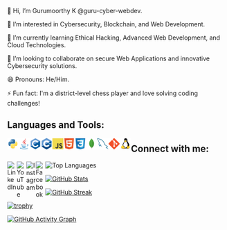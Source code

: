 👋 Hi, I’m Gurumoorthy K @guru-cyber-webdev.                                                                                                                                                                                      

👀 I’m interested in Cybersecurity, Blockchain, and Web Development.                                                                                                                                                    

🌱 I’m currently learning Ethical Hacking, Advanced Web Development, and Cloud Technologies.                                                                                                                            

💞️ I’m looking to collaborate on secure Web Applications and innovative Cybersecurity solutions.                                                                                                                      

😄 Pronouns: He/Him.                                                                                                                                                                                                   

⚡ Fun fact: I'm a district-level chess player and love solving coding challenges!



## Languages and Tools:
[<img align="left" alt="Python" width="26px" src="https://raw.githubusercontent.com/devicons/devicon/master/icons/python/python-original.svg" />](https://python.org)
[<img align="left" alt="Java" width="26px" src="https://raw.githubusercontent.com/devicons/devicon/master/icons/java/java-original.svg" />](https://www.java.com)
[<img align="left" alt="C" width="26px" src="https://raw.githubusercontent.com/devicons/devicon/master/icons/c/c-original.svg" />](https://en.wikipedia.org/wiki/C_(programming_language))
[<img align="left" alt="C++" width="26px" src="https://raw.githubusercontent.com/devicons/devicon/master/icons/cplusplus/cplusplus-original.svg" />](https://cplusplus.com)
[<img align="left" alt="JavaScript" width="26px" src="https://raw.githubusercontent.com/devicons/devicon/master/icons/javascript/javascript-original.svg" />](https://developer.mozilla.org/en-US/docs/Web/JavaScript)
[<img align="left" alt="HTML5" width="26px" src="https://raw.githubusercontent.com/devicons/devicon/master/icons/html5/html5-original.svg" />](https://developer.mozilla.org/en-US/docs/Web/Guide/HTML/HTML5)
[<img align="left" alt="CSS3" width="26px" src="https://raw.githubusercontent.com/devicons/devicon/master/icons/css3/css3-original.svg" />](https://developer.mozilla.org/en-US/docs/Web/CSS)
[<img align="left" alt="MongoDB" width="26px" src="https://raw.githubusercontent.com/devicons/devicon/master/icons/mongodb/mongodb-original.svg" />](https://www.mongodb.com/)
[<img align="left" alt="MySQL" width="26px" src="https://raw.githubusercontent.com/devicons/devicon/master/icons/mysql/mysql-original.svg" />](https://www.mysql.com)
[<img align="left" alt="Git" width="26px" src="https://raw.githubusercontent.com/devicons/devicon/master/icons/git/git-original.svg" />](https://git-scm.com)
[<img align="left" alt="Linux" width="26px" src="https://raw.githubusercontent.com/devicons/devicon/master/icons/linux/linux-original.svg" />](https://www.linux.org)





## Connect with me:
[<img align="left" alt="LinkedIn" width="22px" src="https://upload.wikimedia.org/wikipedia/commons/c/ca/LinkedIn_logo_initials.png" />](https://linkedin.com/in/https://www.linkedin.com/in/gurumoorthy-k-8a5262305/)
[<img align="left" alt="YouTube" width="22px" src="https://upload.wikimedia.org/wikipedia/commons/7/75/YouTube_social_white_squircle_%282017%29.svg" />](https://youtube.com/https://www.youtube.com/@worldofinsects824)
[<img align="left" alt="Instagram" width="22px" src="https://upload.wikimedia.org/wikipedia/commons/a/a5/Instagram_icon.png" />](https://instagram.com/https://www.instagram.com/rv_gm_av/)
[<img align="left" alt="Facebook" width="22px" src="https://upload.wikimedia.org/wikipedia/commons/5/51/Facebook_f_logo_%282019%29.svg" />](https://facebook.com/https://www.facebook.com/profile.php?id=61561141270840&mibextid=ZbWKwL)





![Top Languages](https://github-readme-stats.vercel.app/api/top-langs/?username=gururv-cyber-webdev&layout=compact)  




[![GitHub Stats](https://github-readme-stats.vercel.app/api?username=gururv-cyber-webdev&show_icons=true&theme=merco)](https://github.com/gururv-cyber-webdev)





[![GitHub Streak](https://streak-stats.demolab.com/?user=gururv-cyber-webdev&theme=merco)](https://git.io/streak-stats)



[![trophy](https://github-profile-trophy.vercel.app/?username=gururv-cyber-webdev)](https://github.com/ryo-ma/github-profile-trophy)


[![GitHub Activity Graph](https://github-readme-activity-graph.vercel.app/graph?username=gururv-cyber-webdev&theme=dracula)](https://github.com/gururv-cyber-webdev)






